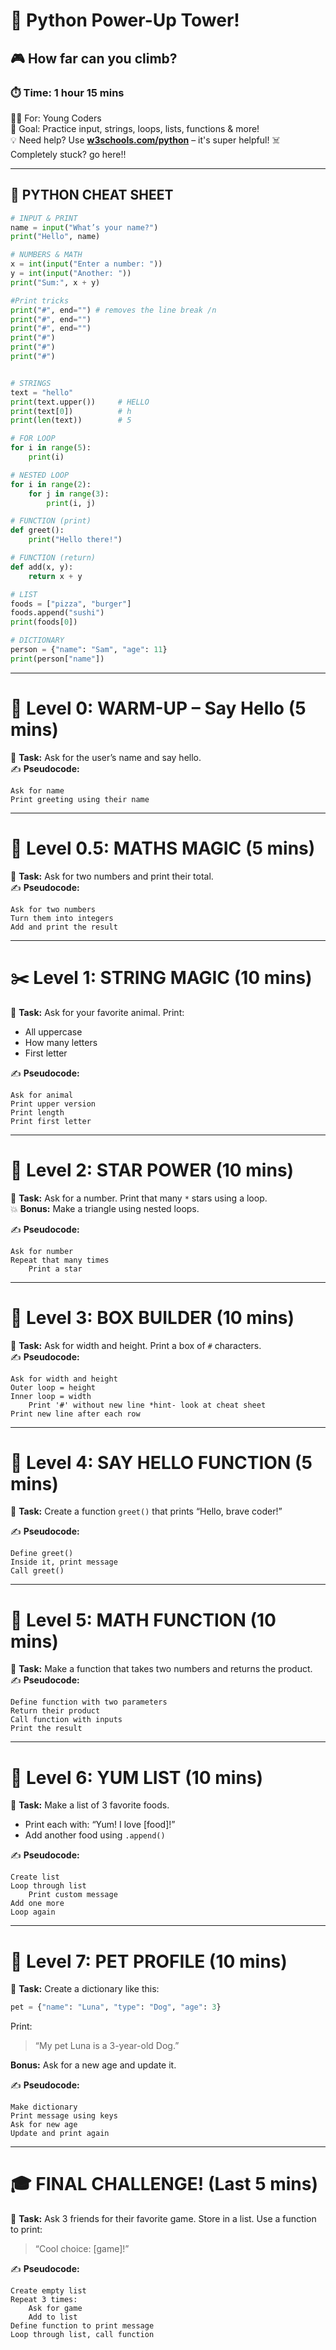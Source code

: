 # 🐍 Python Power-Up Tower!  
## 🎮 How far can you climb?

### ⏱️ Time: 1 hour 15 mins  
👧🏽 For: Young Coders  
🧠 Goal: Practice input, strings, loops, lists, functions & more!  
💡 Need help? Use **[w3schools.com/python](https://www.w3schools.com/python)** – it's super helpful!
☠️ Completely stuck? go here!!

---

## 🧾 PYTHON CHEAT SHEET

```python
# INPUT & PRINT
name = input("What’s your name?")
print("Hello", name)

# NUMBERS & MATH
x = int(input("Enter a number: "))
y = int(input("Another: "))
print("Sum:", x + y)

#Print tricks
print("#", end="") # removes the line break /n
print("#", end="")
print("#", end="")
print("#")
print("#")
print("#")


# STRINGS
text = "hello"
print(text.upper())     # HELLO
print(text[0])          # h
print(len(text))        # 5

# FOR LOOP
for i in range(5):
    print(i)

# NESTED LOOP
for i in range(2):
    for j in range(3):
        print(i, j)

# FUNCTION (print)
def greet():
    print("Hello there!")

# FUNCTION (return)
def add(x, y):
    return x + y

# LIST
foods = ["pizza", "burger"]
foods.append("sushi")
print(foods[0])

# DICTIONARY
person = {"name": "Sam", "age": 11}
print(person["name"])
```

---

# 🧱 Level 0: WARM-UP – Say Hello (5 mins)
🧪 **Task:** Ask for the user’s name and say hello.  
✍️ **Pseudocode:**
```
Ask for name
Print greeting using their name
```

---

# 🧱 Level 0.5: MATHS MAGIC (5 mins)
🧪 **Task:** Ask for two numbers and print their total.  
✍️ **Pseudocode:**
```
Ask for two numbers
Turn them into integers
Add and print the result
```

---

# ✂️ Level 1: STRING MAGIC (10 mins)
🧪 **Task:** Ask for your favorite animal. Print:
- All uppercase
- How many letters
- First letter

✍️ **Pseudocode:**
```
Ask for animal
Print upper version
Print length
Print first letter
```

---

# 🌟 Level 2: STAR POWER (10 mins)
🧪 **Task:** Ask for a number. Print that many `*` stars using a loop.  
💥 **Bonus:** Make a triangle using nested loops.

✍️ **Pseudocode:**
```
Ask for number
Repeat that many times
    Print a star
```

---

# 🧩 Level 3: BOX BUILDER (10 mins)
🧪 **Task:** Ask for width and height. Print a box of `#` characters.  
✍️ **Pseudocode:**
```
Ask for width and height
Outer loop = height
Inner loop = width
    Print '#' without new line *hint- look at cheat sheet
Print new line after each row
```

---

# 🧠 Level 4: SAY HELLO FUNCTION (5 mins)
🧪 **Task:** Create a function `greet()` that prints “Hello, brave coder!”

✍️ **Pseudocode:**
```
Define greet()
Inside it, print message
Call greet()
```

---

# 🧠 Level 5: MATH FUNCTION (10 mins)
🧪 **Task:** Make a function that takes two numbers and returns the product.  
✍️ **Pseudocode:**
```
Define function with two parameters
Return their product
Call function with inputs
Print the result
```

---

# 🍕 Level 6: YUM LIST (10 mins)
🧪 **Task:** Make a list of 3 favorite foods.  
- Print each with: “Yum! I love [food]!”
- Add another food using `.append()`

✍️ **Pseudocode:**
```
Create list
Loop through list
    Print custom message
Add one more
Loop again
```

---

# 🧠 Level 7: PET PROFILE (10 mins)
🧪 **Task:** Create a dictionary like this:
```python
pet = {"name": "Luna", "type": "Dog", "age": 3}
```
Print:  
> “My pet Luna is a 3-year-old Dog.”

**Bonus:** Ask for a new age and update it.

✍️ **Pseudocode:**
```
Make dictionary
Print message using keys
Ask for new age
Update and print again
```

---

# 🎓 FINAL CHALLENGE! (Last 5 mins)
🧪 **Task:** Ask 3 friends for their favorite game. Store in a list. Use a function to print:  
> “Cool choice: [game]!”

✍️ **Pseudocode:**
```
Create empty list
Repeat 3 times:
    Ask for game
    Add to list
Define function to print message
Loop through list, call function
```
